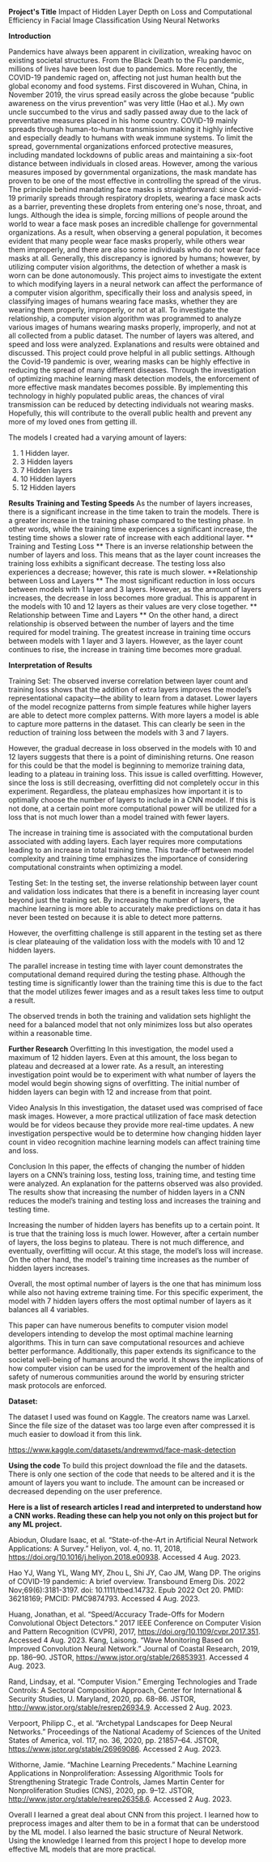 **Project's Title**
Impact of Hidden Layer Depth on Loss and Computational Efficiency in 
Facial Image Classification Using Neural Networks

**Introduction**

Pandemics have always been apparent in civilization, wreaking havoc on existing societal structures. From the Black Death to the Flu pandemic, millions of lives have been lost due to pandemics. More recently, the COVID-19 pandemic raged on, affecting not just human health but the global economy and food systems. First discovered in Wuhan, China, in November 2019, the virus spread easily across the globe because “public awareness on the virus prevention” was very little (Hao et al.). My own uncle succumbed to the virus and sadly passed away due to the lack of preventative measures placed in his home country. COVID-19 mainly spreads through human-to-human transmission making it highly infective and especially deadly to humans with weak immune systems. To limit the spread, governmental organizations enforced protective measures, including mandated lockdowns of public areas and maintaining a six-foot distance between individuals in closed areas. However, among the various measures imposed by governmental organizations, the mask mandate has proven to be one of the most effective in controlling the spread of the virus. The principle behind mandating face masks is straightforward: since Covid-19 primarily spreads through respiratory droplets, wearing a face mask acts as a barrier, preventing these droplets from entering one's nose, throat, and lungs. Although the idea is simple, forcing millions of people around the world to wear a face mask poses an incredible challenge for governmental organizations. As a result, when observing a general population, it becomes evident that many people wear face masks properly, while others wear them improperly, and there are also some individuals who do not wear face masks at all. Generally, this discrepancy is ignored by humans; however, by utilizing computer vision algorithms, the detection of whether a mask is worn can be done autonomously. This project aims to investigate the extent to which modifying layers in a neural network can affect the performance of a computer vision algorithm, specifically their loss and analysis speed, in classifying images of humans wearing face masks, whether they are wearing them properly, improperly, or not at all. To investigate the relationship, a computer vision algorithm was programmed to analyze various images of humans wearing masks properly, improperly, and not at all collected from a public dataset. The number of layers was altered, and speed and loss were analyzed. Explanations and results were obtained and discussed. This project could prove helpful in all public settings. Although the Covid-19 pandemic is over, wearing masks can be highly effective in reducing the spread of many different diseases. Through the investigation of optimizing machine learning mask detection models, the enforcement of more effective mask mandates becomes possible. By implementing this technology in highly populated public areas, the chances of viral transmission can be reduced by detecting individuals not wearing masks. Hopefully, this will contribute to the overall public health and prevent any more of my loved ones from getting ill.

The models I created had a varying amount of layers:

1. 1 Hidden layer. 
2. 3 Hidden layers 
3. 7 Hidden layers 
4. 10 Hidden layers 
5. 12 Hidden layers 

**Results**
	**Training and Testing Speeds**
As the number of layers increases, there is a significant increase in the time taken to train the models. There is a greater increase in the training phase compared to the testing phase. In other words, while the training time experiences a significant increase, the testing time shows a slower rate of increase with each additional layer. 
**	Training and Testing Loss ** 
There is an inverse relationship between the number of layers and loss. This means that as the layer count increases the training loss exhibits a significant decrease. The testing loss also experiences a decrease; however, this rate is much slower. 
**Relationship between Loss and Layers ** 
The most significant reduction in loss occurs between models with 1 layer and 3 layers. However, as the amount of layers increases, the decrease in loss becomes more gradual. This is apparent in the models with 10 and 12 layers as their values are very close together.
**	Relationship between Time and Layers **
On the other hand, a direct relationship is observed between the number of layers and the time required for model training. The greatest increase in training time occurs between models with 1 layer and 3 layers. However, as the layer count continues to rise, the increase in training time becomes more gradual.

**Interpretation of Results**

Training Set:
The observed inverse correlation between layer count and training loss shows that the addition of extra layers improves the model’s representational capacity—the ability to learn from a dataset. Lower layers of the model recognize patterns from simple features while higher layers are able to detect more complex patterns. With more layers a model is able to capture more patterns in the dataset. This can clearly be seen in the reduction of training loss between the models with 3 and 7 layers. 

However, the gradual decrease in loss observed in the models with 10 and 12 layers suggests that there is a point of diminishing returns. One reason for this could be that the model is beginning to memorize training data, leading to a plateau in training loss. This issue is called overfitting. However, since the loss is still decreasing, overfitting did not completely occur in this experiment. Regardless, the plateau emphasizes how important it is to optimally choose the number of layers to include in a CNN model. If this is not done, at a certain point more computational power will be utilized for a loss that is not much lower than a model trained with fewer layers.

The increase in training time is associated with the computational burden associated with adding layers. Each layer requires more computations leading to an increase in total training time. This trade-off between model complexity and training time emphasizes the importance of considering computational constraints when optimizing a model. 

Testing Set:
In the testing set, the inverse relationship between layer count and validation loss indicates that there is a benefit in increasing layer count beyond just the training set. By increasing the number of layers, the machine learning is more able to accurately make predictions on data it has never been tested on because it is able to detect more patterns.

However, the overfitting challenge is still apparent in the testing set as there is clear plateauing of the validation loss with the models with 10 and 12 hidden layers. 

The parallel increase in testing time with layer count demonstrates the computational demand required during the testing phase. Although the testing time is significantly lower than the training time this is due to the fact that the model utilizes fewer images and as a result takes less time to output a result.

The observed trends in both the training and validation sets highlight the need for a balanced model that not only minimizes loss but also operates within a reasonable time. 



**Further Research**
Overfitting
In this investigation, the model used a maximum of 12 hidden layers. Even at this amount, the loss began to plateau and decreased at a lower rate. As a result, an interesting investigation point would be to experiment with what number of layers the model would begin showing signs of overfitting. The initial number of hidden layers can begin with 12 and increase from that point.

Video Analysis
In this investigation, the dataset used was comprised of face mask images. However, a more practical utilization of face mask detection would be for videos because they provide more real-time updates. A new investigation perspective would be to determine how changing hidden layer count in video recognition machine learning models can affect training time and loss.

Conclusion
In this paper, the effects of changing the number of hidden layers on a CNN’s training loss, testing loss, training time, and testing time were analyzed. An explanation for the patterns observed was also provided. The results show that increasing the number of hidden layers in a CNN reduces the model’s training and testing loss and increases the training and testing time. 

Increasing the number of hidden layers has benefits up to a certain point. It is true that the training loss is much lower. However, after a certain number of layers, the loss begins to plateau. There is not much difference, and eventually, overfitting will occur. At this stage, the model’s loss will increase. On the other hand, the model's training time increases as the number of hidden layers increases. 

Overall, the most optimal number of layers is the one that has minimum loss while also not having extreme training time. For this specific experiment, the model with 7 hidden layers offers the most optimal number of layers as it balances all 4 variables. 

This paper can have numerous benefits to computer vision model developers intending to develop the most optimal machine learning algorithms. This in turn can save computational resources and achieve better performance. Additionally, this paper extends its significance to the societal well-being of humans around the world. It shows the implications of how computer vision can be used for the improvement of the health and safety of numerous communities around the world by ensuring stricter mask protocols are enforced.  


**Dataset:**

The dataset I used was found on Kaggle. The creators name was Larxel. Since the file size of the dataset was too large even after compressed it is much easier to dowload it from this link.

https://www.kaggle.com/datasets/andrewmvd/face-mask-detection

**Using the code**
To build this project download the file and the datasets. There is only one section of the code that needs to be altered and it is the amount of layers you want to include. The amount can be increased or decreased depending on the user preference.

**Here is a list of research articles I read and interpreted to understand how a CNN works. Reading these can help you not only on this project but for any ML project.**

Abiodun, Oludare Isaac, et al. “State-of-the-Art in Artificial Neural Network Applications: A Survey.” Heliyon, vol. 4, no. 11, 2018, https://doi.org/10.1016/j.heliyon.2018.e00938. Accessed 4 Aug. 2023.

Hao YJ, Wang YL, Wang MY, Zhou L, Shi JY, Cao JM, Wang DP. The origins of COVID-19 pandemic: A brief overview. Transbound Emerg Dis. 2022 Nov;69(6):3181-3197. doi: 10.1111/tbed.14732. Epub 2022 Oct 20. PMID: 36218169; PMCID: PMC9874793. Accessed 4 Aug. 2023.

Huang, Jonathan, et al. “Speed/Accuracy Trade-Offs for Modern Convolutional Object Detectors.” 2017 IEEE Conference on Computer Vision and Pattern Recognition (CVPR), 2017, https://doi.org/10.1109/cvpr.2017.351. Accessed 4 Aug. 2023.
Kang, Laisong. “Wave Monitoring Based on Improved Convolution Neural Network.” Journal of Coastal Research, 2019, pp. 186–90. JSTOR, https://www.jstor.org/stable/26853931. Accessed 4 Aug. 2023.

Rand, Lindsay, et al. “Computer Vision.” Emerging Technologies and Trade Controls: A Sectoral Composition Approach, Center for International & Security Studies, U. Maryland, 2020, pp. 68–86. JSTOR, http://www.jstor.org/stable/resrep26934.9. Accessed 2 Aug. 2023.

Verpoort, Philipp C., et al. “Archetypal Landscapes for Deep Neural Networks.” Proceedings of the National Academy of Sciences of the United States of America, vol. 117, no. 36, 2020, pp. 21857–64. JSTOR, https://www.jstor.org/stable/26969086. Accessed 2 Aug. 2023.

Withorne, Jamie. “Machine Learning Precedents.” Machine Learning Applications in Nonproliferation: Assessing Algorithmic Tools for Strengthening Strategic Trade Controls, James Martin Center for Nonproliferation Studies (CNS), 2020, pp. 9–12. JSTOR, http://www.jstor.org/stable/resrep26358.6. Accessed 2 Aug. 2023.


Overall I learned a great deal about CNN from this project. I learned how to preprocess images and alter them to be in a format that can be understood by the ML model. I also learned the basic structure of Neural Network. Using the knowledge I learned from this project I hope to develop more effective ML models that are more practical.
